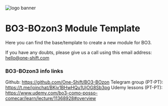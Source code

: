 ![logo banner](https://i.imgur.com/aSgkFyc.jpg)



# BO3-BOzon3 Module Template

Here you can find the base/template to create a new module for BO3.

If you have any doubts, please give us a call using this email address: hello@one-shift.com 





### BO3-BOzon3 info links


Github: https://github.com/One-Shift/BO3-BOzon
Telegram group (PT-PT): https://t.me/joinchat/BKjv1BHwHQu1UjOG8Sb3pg
Udemy lessons (PT-PT): https://www.udemy.com/bo3-como-posso-comecar/learn/lecture/11368928#overview